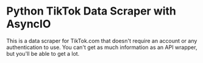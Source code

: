 # Python TikTok Data Scraper with AsyncIO

This is a data scraper for TikTok.com that doesn't require an account or any authentication to use. You can't get as
much information as an API wrapper, but you'll be able to get a lot.
